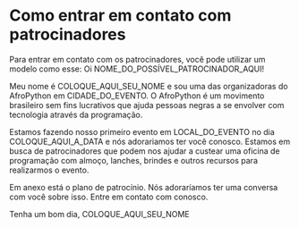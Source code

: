 # Como entrar em contato com patrocinadores

Para entrar em contato com os patrocinadores, você pode utilizar um modelo como esse:
Oi NOME_DO_POSSÍVEL_PATROCINADOR_AQUI!

Meu nome é COLOQUE_AQUI_SEU_NOME e sou uma das organizadoras do AfroPython em CIDADE_DO_EVENTO. O AfroPython é um movimento brasileiro sem fins lucrativos que ajuda pessoas negras a se envolver com tecnologia através da programação.

Estamos fazendo nosso primeiro evento em LOCAL_DO_EVENTO no dia COLOQUE_AQUI_A_DATA e nós adorariamos ter você conosco. Estamos em busca de patrocinadores que podem nos ajudar a custear uma oficina de programação com almoço, lanches, brindes e outros recursos para realizarmos o evento.

Em anexo está o plano de patrocínio. Nós adoraríamos ter uma conversa com você sobre isso. Entre em contato com conosco.

Tenha um bom dia, COLOQUE_AQUI_SEU_NOME
